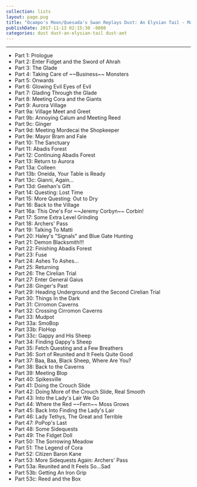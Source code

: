 ```yaml
---
collection: lists
layout: page.pug
title: "Ocampo's Moon/Quesada's Swan Replays Dust: An Elysian Tail - Masterlist"
publishDate: 2017-11-13 02:15:30 -0800
categories: dust dust-an-elysian-tail dust-aet
---
```


---
<ul class="masterlink-wrapper">
  <li>Part 1: Prologue</li>
  <li>Part 2: Enter Fidget and the Sword of Ahrah</li>
  <li>Part 3: The Glade</li>
  <li>Part 4: Taking Care of ~~Business~~ Monsters</li>
  <li>Part 5: Onwards</li>
  <li>Part 6: Glowing Evil Eyes of Evil</li>
  <li>Part 7: Glading Through the Glade</li>
  <li>Part 8: Meeting Cora and the Giants</li>
  <li>Part 9: Aurora Village</li>
  <li>Part 9a: Village Meet and Greet</li>
  <li>Part 9b: Annoying Calum and Meeting Reed</li>
  <li>Part 9c: Ginger</li>
  <li>Part 9d: Meeting Mordecai the Shopkeeper</li>
  <li>Part 9e: Mayor Bram and Fale</li>
  <li>Part 10: The Sanctuary</li>
  <li>Part 11: Abadis Forest</li>
  <li>Part 12: Continuing Abadis Forest</li>
  <li>Part 13: Return to Aurora</li>
  <li>Part 13a: Colleen</li>
  <li>Part 13b: Oneida, Your Table is Ready</li>
  <li>Part 13c: Gianni, Again...</li>
  <li>Part 13d: Geehan's Gift</li>
  <li>Part 14: Questing: Lost Time</li>
  <li>Part 15: More Questing: Out to Dry</li>
  <li>Part 16: Back to the Village</li>
  <li>Part 16a: This One's For ~~Jeremy Corbyn~~ Corbin!</li>
  <li>Part 17: Some Extra Level Grinding</li>
  <li>Part 18: Archers' Pass</li>
  <li>Part 19: Talking To Matti</li>
  <li>Part 20: Haley's "Signals" and Blue Gate Hunting</li>
  <li>Part 21: Demon Blacksmith!!!</li>
  <li>Part 22: Finishing Abadis Forest</li>
  <li>Part 23: Fuse</li>
  <li>Part 24: Ashes To Ashes...</li>
  <li>Part 25: Returning</li>
  <li>Part 26: The Cirelian Trial</li>
  <li>Part 27: Enter General Gaius</li>
  <li>Part 28: Ginger's Past</li>
  <li>Part 29: Heading Underground and the Second Cirelian Trial</li>
  <li>Part 30: Things In the Dark</li>
  <li>Part 31: Cirromon Caverns</li>
  <li>Part 32: Crossing Cirromon Caverns</li>
  <li>Part 33: Mudpot</li>
  <li>Part 33a: SmoBop</li>
  <li>Part 33b: FloHop</li>
  <li>Part 33c: Gappy and His Sheep</li>
  <li>Part 34: Finding Gappy's Sheep</li>
  <li>Part 35: Fetch Questing and a Few Breathers</li>
  <li>Part 36: Sort of Reunited and It Feels Quite Good</li>
  <li>Part 37: Baa, Baa, Black Sheep, Where Are You?</li>
  <li>Part 38: Back to the Caverns</li>
  <li>Part 39: Meeting Blop</li>
  <li>Part 40: Spikesville</li>
  <li>Part 41: Doing the Crouch Slide</li>
  <li>Part 42: Doing More of the Crouch Slide, Real Smooth</li>
  <li>Part 43: Into the Lady's Lair We Go</li>
  <li>Part 44: Where the Red ~~Fern~~ Moss Grows</li>
  <li>Part 45: Back Into Finding the Lady's Lair</li>
  <li>Part 46: Lady Tethys, The Great and Terrible</li>
  <li>Part 47: PoPop's Last</li>
  <li>Part 48: Some Sidequests</li>
  <li>Part 49: The Fidget Doll</li>
  <li>Part 50: The Sorrowing Meadow</li>
  <li>Part 51: The Legend of Cora</li>
  <li>Part 52: Citizen Baron Kane</li>
  <li>Part 53: More Sidequests Again: Archers' Pass</li>
  <li>Part 53a: Reunited and It Feels So...Sad </li>
  <li>Part 53b: Getting An Iron Grip</li>
  <li>Part 53c: Reed and the Box</li>
  <!--<li>Part 54: The Blackmoor Mountains</li>
  <li>Part 55: Ahrah Loses His Cool</li>
  <li>Part 56: Creating An Avalanche</li>
  <li>Part 57: The Cold Climb Up</li>
  <li>Part 58: Dust Revealed</li>
  <li>Part 59: Searching For Friends and Treasures</li>
  <li>Part 60: Checking Up On Friends</li>
  <li>Part 61: Bopo's Snowfall</li>
  <li>Part 62: The Dust Who Walks In The Light</li>
  <li>Part 63: Rescuing A Friend Locked In Many Gates</li>
  <li>Part 64: The Final Breath Before the Plunge</li>
  <li>Part 65: Loose Ends</li>
  <li>Part 66: The Last of the Moonbloods</li>
  <li>Part 67: Justice Incarnate</li>
  <li>Part 68: Finale</li>
  <li>Part 69: Credits and Samurai Pizza Cats</li>-->
</ul>